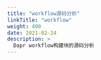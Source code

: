 ```yaml
---
title: "workflow源码分析"
linkTitle: "workflow"
weight: 400
date: 2021-02-24
description: >
  Dapr workflow构建块的源码分析
---
```




